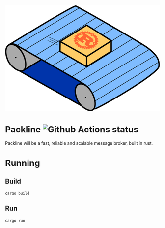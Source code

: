 ![Packline logo](./logoPackline.svg)
# Packline ![Github Actions status](https://github.com/vinijabes/packline/workflows/Rust/badge.svg)

Packline will be a fast, reliable and scalable message broker, built in rust.

# Running
## Build
```sh
cargo build
```

## Run
```sh
cargo run
```
